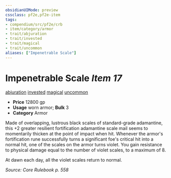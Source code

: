 ```yaml
---
obsidianUIMode: preview
cssclass: pf2e,pf2e-item
tags:
- compendium/src/pf2e/crb
- item/category/armor
- trait/abjuration
- trait/invested
- trait/magical
- trait/uncommon
aliases: ["Impenetrable Scale"]
---
```

# Impenetrable Scale *Item 17*  
[abjuration](../../../Rules/traits/abjuration.md)  [invested](../../../Rules/traits/invested.md)  [magical](../../../Rules/traits/magical.md)  [uncommon](../../../Rules/traits/uncommon.md)  

- **Price** 12800 gp
- **Usage** worn armor; **Bulk** 3
- **Category** Armor

Made of overlapping, lustrous black scales of standard-grade adamantine, this +2 greater resilient fortification adamantine scale mail seems to momentarily thicken at the point of impact when hit. Whenever the armor's fortification rune successfully turns a significant foe's critical hit into a normal hit, one of the scales on the armor turns violet. You gain resistance to physical damage equal to the number of violet scales, to a maximum of 8.

At dawn each day, all the violet scales return to normal.

*Source: Core Rulebook p. 558*
